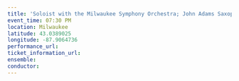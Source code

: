 ```yaml
---
title: 'Soloist with the Milwaukee Symphony Orchestra; John Adams Saxophone Concerto'
event_time: 07:30 PM
location: Milwaukee
latitude: 43.0389025
longitude: -87.9064736
performance_url: 
ticket_information_url: 
ensemble: 
conductor: 
---
```

